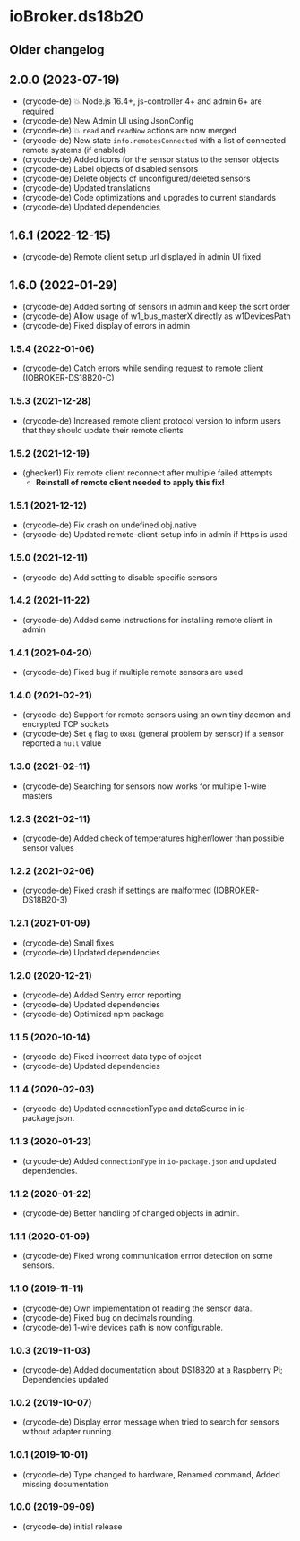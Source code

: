 # ioBroker.ds18b20

## Older changelog
## 2.0.0 (2023-07-19)

* (crycode-de) 💥 Node.js 16.4+, js-controller 4+ and admin 6+ are required
* (crycode-de) New Admin UI using JsonConfig
* (crycode-de) 💥 `read` and `readNow` actions are now merged
* (crycode-de) New state `info.remotesConnected` with a list of connected remote systems (if enabled)
* (crycode-de) Added icons for the sensor status to the sensor objects
* (crycode-de) Label objects of disabled sensors
* (crycode-de) Delete objects of unconfigured/deleted sensors
* (crycode-de) Updated translations
* (crycode-de) Code optimizations and upgrades to current standards
* (crycode-de) Updated dependencies

## 1.6.1 (2022-12-15)

* (crycode-de) Remote client setup url displayed in admin UI fixed

## 1.6.0 (2022-01-29)

* (crycode-de) Added sorting of sensors in admin and keep the sort order
* (crycode-de) Allow usage of w1_bus_masterX directly as w1DevicesPath
* (crycode-de) Fixed display of errors in admin

### 1.5.4 (2022-01-06)

* (crycode-de) Catch errors while sending request to remote client (IOBROKER-DS18B20-C)

### 1.5.3 (2021-12-28)

* (crycode-de) Increased remote client protocol version to inform users that they should update their remote clients

### 1.5.2 (2021-12-19)

* (ghecker1) Fix remote client reconnect after multiple failed attempts
  * **Reinstall of remote client needed to apply this fix!**

### 1.5.1 (2021-12-12)

* (crycode-de) Fix crash on undefined obj.native
* (crycode-de) Updated remote-client-setup info in admin if https is used

### 1.5.0 (2021-12-11)

* (crycode-de) Add setting to disable specific sensors

### 1.4.2 (2021-11-22)

* (crycode-de) Added some instructions for installing remote client in admin

### 1.4.1 (2021-04-20)

* (crycode-de) Fixed bug if multiple remote sensors are used

### 1.4.0 (2021-02-21)

* (crycode-de) Support for remote sensors using an own tiny daemon and encrypted TCP sockets
* (crycode-de) Set `q` flag to `0x81` (general problem by sensor) if a sensor reported a `null` value

### 1.3.0 (2021-02-11)

* (crycode-de) Searching for sensors now works for multiple 1-wire masters

### 1.2.3 (2021-02-11)

* (crycode-de) Added check of temperatures higher/lower than possible sensor values

### 1.2.2 (2021-02-06)

* (crycode-de) Fixed crash if settings are malformed (IOBROKER-DS18B20-3)

### 1.2.1 (2021-01-09)

* (crycode-de) Small fixes
* (crycode-de) Updated dependencies

### 1.2.0 (2020-12-21)

* (crycode-de) Added Sentry error reporting
* (crycode-de) Updated dependencies
* (crycode-de) Optimized npm package

### 1.1.5 (2020-10-14)

* (crycode-de) Fixed incorrect data type of object
* (crycode-de) Updated dependencies

### 1.1.4 (2020-02-03)

* (crycode-de) Updated connectionType and dataSource in io-package.json.

### 1.1.3 (2020-01-23)

* (crycode-de) Added `connectionType` in `io-package.json` and updated dependencies.

### 1.1.2 (2020-01-22)

* (crycode-de) Better handling of changed objects in admin.

### 1.1.1 (2020-01-09)

* (crycode-de) Fixed wrong communication errror detection on some sensors.

### 1.1.0 (2019-11-11)

* (crycode-de) Own implementation of reading the sensor data.
* (crycode-de) Fixed bug on decimals rounding.
* (crycode-de) 1-wire devices path is now configurable.

### 1.0.3 (2019-11-03)

* (crycode-de) Added documentation about DS18B20 at a Raspberry Pi; Dependencies updated

### 1.0.2 (2019-10-07)

* (crycode-de) Display error message when tried to search for sensors without adapter running.

### 1.0.1 (2019-10-01)

* (crycode-de) Type changed to hardware, Renamed command, Added missing documentation

### 1.0.0 (2019-09-09)

* (crycode-de) initial release
